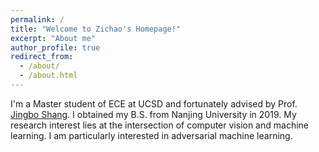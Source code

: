 ```yaml
---
permalink: /
title: "Welcome to Zichao's Homepage!"
excerpt: "About me"
author_profile: true
redirect_from: 
  - /about/
  - /about.html
---
```



I'm a Master student of ECE at UCSD and fortunately advised by Prof. [Jingbo Shang](https://shangjingbo1226.github.io/). I obtained my B.S. from Nanjing University in 2019. My research interest lies at the intersection of computer vision and machine learning. I am particularly interested in adversarial machine learning.

<!-- ## Research Interests

I'm broadly interested in Data Mining Problems and Applications:
- Text Mining, Information Extraction, and Natural Language Processing
- Structured Mining in Large-Scale Text-Rich Networks
- Understanding and Improving Deep Neural Networks
- Interdisciplinary Applications (e.g., Biomedical, IoT, ...)

Most of my research projects focus on (1) developing principled data-driven approaches with light human effort and (2) building effective and robust machine learning models in an efficient way. -->




